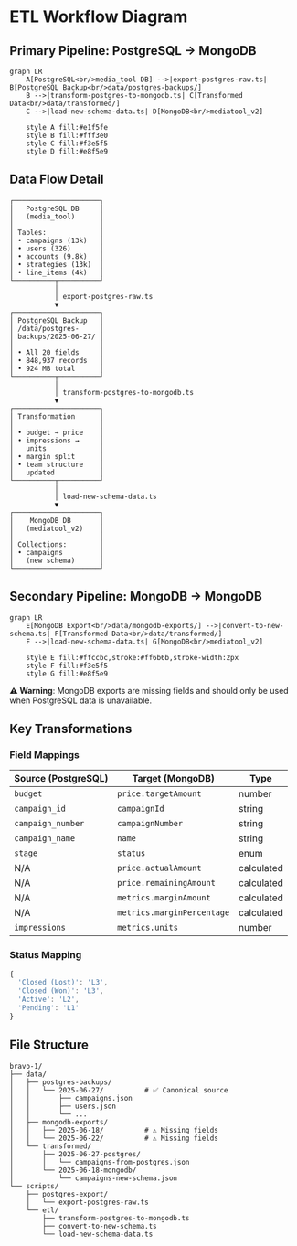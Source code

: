 # ETL Workflow Diagram

## Primary Pipeline: PostgreSQL → MongoDB

```mermaid
graph LR
    A[PostgreSQL<br/>media_tool DB] -->|export-postgres-raw.ts| B[PostgreSQL Backup<br/>data/postgres-backups/]
    B -->|transform-postgres-to-mongodb.ts| C[Transformed Data<br/>data/transformed/]
    C -->|load-new-schema-data.ts| D[MongoDB<br/>mediatool_v2]

    style A fill:#e1f5fe
    style B fill:#fff3e0
    style C fill:#f3e5f5
    style D fill:#e8f5e9
```

## Data Flow Detail

```
┌─────────────────────┐
│   PostgreSQL DB     │
│   (media_tool)      │
│                     │
│ Tables:             │
│ • campaigns (13k)   │
│ • users (326)       │
│ • accounts (9.8k)   │
│ • strategies (13k)  │
│ • line_items (4k)   │
└──────────┬──────────┘
           │
           │ export-postgres-raw.ts
           ▼
┌─────────────────────┐
│ PostgreSQL Backup   │
│ /data/postgres-     │
│ backups/2025-06-27/ │
│                     │
│ • All 20 fields     │
│ • 848,937 records   │
│ • 924 MB total      │
└──────────┬──────────┘
           │
           │ transform-postgres-to-mongodb.ts
           ▼
┌─────────────────────┐
│ Transformation      │
│                     │
│ • budget → price    │
│ • impressions →     │
│   units             │
│ • margin split      │
│ • team structure    │
│   updated           │
└──────────┬──────────┘
           │
           │ load-new-schema-data.ts
           ▼
┌─────────────────────┐
│    MongoDB DB       │
│   (mediatool_v2)    │
│                     │
│ Collections:        │
│ • campaigns         │
│   (new schema)      │
└─────────────────────┘
```

## Secondary Pipeline: MongoDB → MongoDB

```mermaid
graph LR
    E[MongoDB Export<br/>data/mongodb-exports/] -->|convert-to-new-schema.ts| F[Transformed Data<br/>data/transformed/]
    F -->|load-new-schema-data.ts| G[MongoDB<br/>mediatool_v2]

    style E fill:#ffccbc,stroke:#ff6b6b,stroke-width:2px
    style F fill:#f3e5f5
    style G fill:#e8f5e9
```

**⚠️ Warning**: MongoDB exports are missing fields and should only be used when PostgreSQL data is unavailable.

## Key Transformations

### Field Mappings

| Source (PostgreSQL) | Target (MongoDB)           | Type       |
| ------------------- | -------------------------- | ---------- |
| `budget`            | `price.targetAmount`       | number     |
| `campaign_id`       | `campaignId`               | string     |
| `campaign_number`   | `campaignNumber`           | string     |
| `campaign_name`     | `name`                     | string     |
| `stage`             | `status`                   | enum       |
| N/A                 | `price.actualAmount`       | calculated |
| N/A                 | `price.remainingAmount`    | calculated |
| N/A                 | `metrics.marginAmount`     | calculated |
| N/A                 | `metrics.marginPercentage` | calculated |
| `impressions`       | `metrics.units`            | number     |

### Status Mapping

```javascript
{
  'Closed (Lost)': 'L3',
  'Closed (Won)': 'L3',
  'Active': 'L2',
  'Pending': 'L1'
}
```

## File Structure

```
bravo-1/
├── data/
│   ├── postgres-backups/
│   │   └── 2025-06-27/          # ✅ Canonical source
│   │       ├── campaigns.json
│   │       ├── users.json
│   │       └── ...
│   ├── mongodb-exports/
│   │   ├── 2025-06-18/          # ⚠️ Missing fields
│   │   └── 2025-06-22/          # ⚠️ Missing fields
│   └── transformed/
│       ├── 2025-06-27-postgres/
│       │   └── campaigns-from-postgres.json
│       └── 2025-06-18-mongodb/
│           └── campaigns-new-schema.json
└── scripts/
    ├── postgres-export/
    │   └── export-postgres-raw.ts
    └── etl/
        ├── transform-postgres-to-mongodb.ts
        ├── convert-to-new-schema.ts
        └── load-new-schema-data.ts
```
